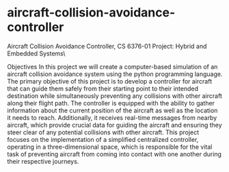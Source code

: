 # aircraft-collision-avoidance-controller
Aircraft Collision Avoidance Controller, CS 6376-01 Project: Hybrid and Embedded Systems\

Objectives 
In this project we will create a computer-based simulation of an aircraft collision avoidance system using the python programming language. The primary objective of this project is to develop a controller for aircraft that can guide them safely from their starting point to their intended destination while simultaneously preventing any collisions with other aircraft along their flight path. 
The controller is equipped with the ability to gather information about the current position of the aircraft as well as the location it needs to reach. Additionally, it receives real-time messages from nearby aircraft, which provide crucial data for guiding the aircraft and ensuring they steer clear of any potential collisions with other aircraft. This project focuses on the implementation of a simplified centralized controller, operating in a three-dimensional space, which is responsible for the vital task of preventing aircraft from coming into contact with one another during their respective journeys.

